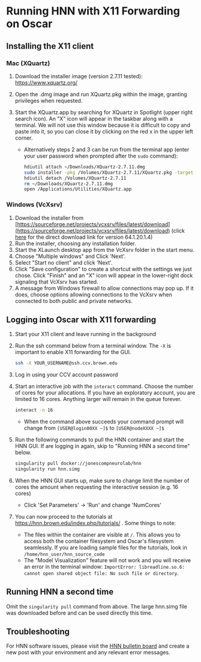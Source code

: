 # Running HNN with X11 Forwarding on Oscar

## Installing the X11 client

### Mac (XQuartz)

1. Download the installer image (version 2.7.11 tested): https://www.xquartz.org/
2. Open the .dmg image and run XQuartz.pkg within the image, granting privileges when requested.
3. Start the XQuartz.app by searching for XQuartz in Spotlight (upper right search icon). An "X" icon will appear in the taskbar along with a terminal. We will not use this window because it is difficult to copy and paste into it, so you can close it by clicking on the red x in the upper left corner.

   * Alternatively steps 2 and 3 can be run from the terminal app (enter your user password when prompted after the `sudo` command):

     ```bash
     hdiutil attach ~/Downloads/XQuartz-2.7.11.dmg
     sudo installer -pkg /Volumes/XQuartz-2.7.11/XQuartz.pkg -target /
     hdiutil detach /Volumes/XQuartz-2.7.11
     rm ~/Downloads/XQuartz-2.7.11.dmg
     open /Applications/Utilities/XQuartz.app
     ```

### Windows (VcXsrv)

1. Download the installer from [https://sourceforge.net/projects/vcxsrv/files/latest/download](https://sourceforge.net/projects/vcxsrv/files/latest/download) (click [here](https://downloads.sourceforge.net/project/vcxsrv/vcxsrv/1.20.1.4/vcxsrv-64.1.20.1.4.installer.exe?r=https%3A%2F%2Fsourceforge.net%2Fprojects%2Fvcxsrv%2Ffiles%2Fvcxsrv%2F1.20.1.4%2Fvcxsrv-64.1.20.1.4.installer.exe%2Fdownload%3Fuse_mirror%3Dversaweb%26r%3Dhttps%253A%252F%252Fsourceforge.net%252Fprojects%252Fvcxsrv%252Ffiles%252Flatest%252Fdownload&ts=1550243133) for the direct download link for version 64.1.20.1.4)
2. Run the installer, choosing any installation folder.
3. Start the XLaunch desktop app from the VcXsrv folder in the start menu.
4. Choose "Multiple windows" and Click 'Next'.
5. Select "Start no client" and click 'Next'.
6. Click "Save configuration" to create a shortcut with the settings we just chose. Click "Finish" and an "X" icon will appear in the lower-right dock signaling that VcXsrv has started.
7. A message from Windows firewall to allow connections may pop up. If it does, choose options allowing connections to the VcXsrv when connected to both public and private networks.

## Logging into Oscar with X11 forwarding

1. Start your X11 client and leave running in the background
2. Run the ssh command below from a terminal window. The `-X` is important to enable X11 forwarding for the GUI.

   ```bash
   ssh -X YOUR_USERNAME@ssh.ccv.brown.edu
   ```

3. Log in using your CCV account password

4. Start an interactive job with the `interact` command. Choose the number of cores for your allocations. If you have an exploratory account, you are limited to 16 cores. Anything larger will remain in the queue forever.

   ```bash
   interact -n 16
   ```

   * When the command above succeeds your command prompt will change from `[USER@login00XX ~]$` to `[USER@nodeXXXX ~]$`

5. Run the following commands to pull the HNN container and start the HNN GUI. If are logging in again, skip to "Running HNN a second time" below.

   ```bash
   singularity pull docker://jonescompneurolab/hnn
   singularity run hnn.simg
   ```

6. When the HNN GUI starts up, make sure to change limit the number of cores the amount when requesting the interactive session (e.g. 16 cores)
    * Click 'Set Parameters' -> 'Run' and change 'NumCores'
7. You can now proceed to the tutorials at https://hnn.brown.edu/index.php/tutorials/ . Some things to note:

   * The files within the container are visible at `/`. This allows you to access both the container filesystem and Oscar's filesystem seamlessly. If you are loading sample files for the tutorials, look in `/home/hnn_user/hnn_source_code`
   * The "Model Visualization" feature will not work and you will receive an error in the terminal window: `ImportError: libreadline.so.6: cannot open shared object file: No such file or directory`.

## Running HNN a second time

Omit the `singularity pull` command from above. The large hnn.simg file was downloaded before and can be used directly this time.

## Troubleshooting

For HNN software issues, please visit the [HNN bulletin board](https://www.neuron.yale.edu/phpBB/viewforum.php?f=46) and create a new post with your environment and any relevant error messages.
